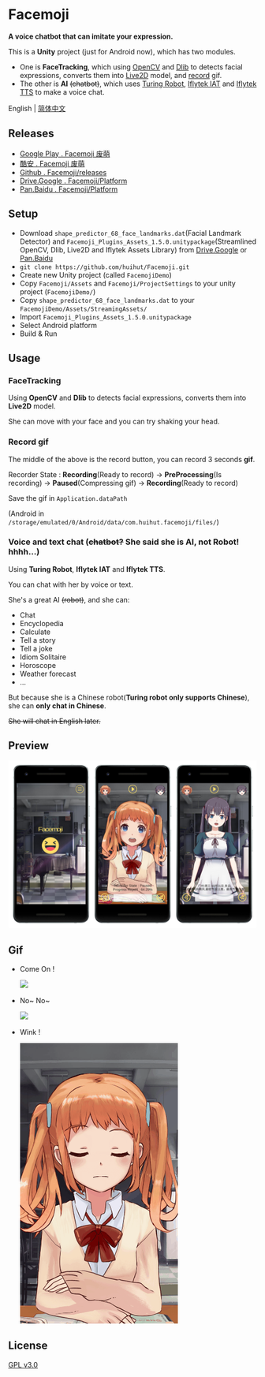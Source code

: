 # Facemoji

**A voice chatbot that can imitate your expression.**

This is a **Unity** project (just for Android now), which has two modules.

* One is **FaceTracking**, which using [OpenCV](https://enoxsoftware.com/opencvforunity/) and [Dlib](https://enoxsoftware.com/dlibfacelandmarkdetector/) to detects facial expressions, converts them into [Live2D](http://sites.cybernoids.jp/cubism-sdk2_e/unity_2-1) model, and [record](https://github.com/Chman/Moments) gif. 
* The other is **AI** ~~(chatbot)~~, which uses [Turing Robot](https://github.com/huihut/TuringRobot), [Iflytek IAT](http://www.xfyun.cn/services/voicedictation) and [Iflytek TTS](http://www.xfyun.cn/services/online_tts) to make a voice chat.

English | [简体中文](README_zh_CN.md)

## Releases

* [Google Play . Facemoji 废萌](https://play.google.com/store/apps/details?id=com.huihut.facemoji)
* [酷安 . Facemoji 废萌](https://www.coolapk.com/apk/192260)
* [Github . Facemoji/releases](https://github.com/huihut/Facemoji/releases)
* [Drive.Google . Facemoji/Platform](https://drive.google.com/open?id=1ofJMFIdzXCdYYO3qO5hvrTQPJUumgSY-)
* [Pan.Baidu . Facemoji/Platform](https://pan.baidu.com/s/1U08B_wPY67Zh1RTwFhrihA)

## Setup

* Download `shape_predictor_68_face_landmarks.dat`(Facial Landmark Detector) and `Facemoji_Plugins_Assets_1.5.0.unitypackage`(Streamlined OpenCV, Dlib, Live2D and Iflytek Assets Library) from [Drive.Google](https://drive.google.com/open?id=1ofJMFIdzXCdYYO3qO5hvrTQPJUumgSY-) or [Pan.Baidu](https://pan.baidu.com/s/1U08B_wPY67Zh1RTwFhrihA)
* `git clone https://github.com/huihut/Facemoji.git`
* Create new Unity project (called `FacemojiDemo`)
* Copy `Facemoji/Assets` and `Facemoji/ProjectSettings` to your unity project (`FacemojiDemo/`)
* Copy `shape_predictor_68_face_landmarks.dat` to your `FacemojiDemo/Assets/StreamingAssets/`
* Import `Facemoji_Plugins_Assets_1.5.0.unitypackage`
* Select Android platform
* Build & Run

## Usage

### FaceTracking

Using **OpenCV** and **Dlib** to detects facial expressions, converts them into **Live2D** model.

She can move with your face and you can try shaking your head.

### Record gif

The middle of the above is the record button, you can record 3 seconds **gif**.

Recorder State : **Recording**(Ready to record) -> **PreProcessing**(Is recording) -> **Paused**(Compressing gif) -> **Recording**(Ready to record)

Save the gif in `Application.dataPath`

(Android in `/storage/emulated/0/Android/data/com.huihut.facemoji/files/`)

### Voice and text chat (~~chatbot?~~ She said she is AI, not Robot! hhhh...)

Using **Turing Robot**, **Iflytek IAT** and **Iflytek TTS**.

You can chat with her by voice or text.

She's a great AI ~~(robot)~~, and she can:

* Chat
* Encyclopedia
* Calculate
* Tell a story
* Tell a joke
* Idiom Solitaire
* Horoscope
* Weather forecast
* ...

But because she is a Chinese robot(**Turing robot only supports Chinese**), she can **only chat in Chinese**.

~~She will chat in English later.~~

## Preview

![](Images/Capture_Facemoji.png)

## Gif

* Come On !
    
    ![](Images/GifCapture-ComeOn.gif)

* No~ No~
    
    ![](Images/GifCapture-NoNo.gif)

* Wink !
    
    ![](Images/GifCapture-Spark.gif)

## License

[GPL v3.0](https://github.com/huihut/Facemoji/blob/master/LICENSE)
